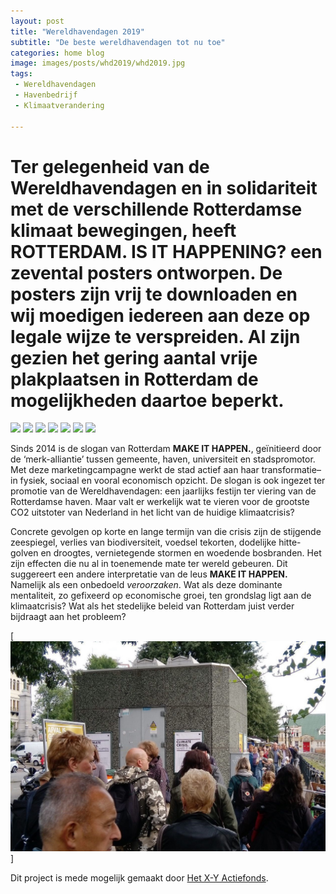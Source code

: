 ```yaml
---
layout: post
title: "Wereldhavendagen 2019"
subtitle: "De beste wereldhavendagen tot nu toe"
categories: home blog
image: images/posts/whd2019/whd2019.jpg
tags: 
 - Wereldhavendagen 
 - Havenbedrijf
 - Klimaatverandering

---
```

# Ter gelegenheid van de Wereldhavendagen en in solidariteit met de verschillende Rotterdamse klimaat bewegingen, heeft **ROTTERDAM. IS IT HAPPENING?** een zevental posters ontworpen. De posters zijn vrij te downloaden en wij moedigen iedereen aan deze op legale wijze te verspreiden. Al zijn gezien het gering aantal vrije plakplaatsen in Rotterdam de mogelijkheden daartoe beperkt.

<div class="poster_wrapper">
  <img src="https://isithappening.github.io/happenings/iih03/thumbnails/IIH03_01_s.jpg" class="tile_AX tile_white">
  <img src="https://isithappening.github.io/happenings/iih03/thumbnails/IIH03_02_s.jpg" class="tile_AX tile_white">
  <img src="https://isithappening.github.io/happenings/iih03/thumbnails/IIH03_03_s.jpg" class="tile_AX tile_white">
  <img src="https://isithappening.github.io/happenings/iih03/thumbnails/IIH03_04_s.jpg" class="tile_AX tile_white">
  <img src="https://isithappening.github.io/happenings/iih03/thumbnails/IIH03_05_s.jpg" class="tile_AX tile_white">
  <img src="https://isithappening.github.io/happenings/iih03/thumbnails/IIH03_06_s.jpg" class="tile_AX tile_white">
  <img src="https://isithappening.github.io/happenings/iih03/thumbnails/IIH03_07_s.jpg" class="tile_AX tile_white">
</div>

Sinds 2014 is de slogan van Rotterdam **MAKE IT HAPPEN.**, geïnitieerd door de ‘merk-alliantie’ tussen gemeente, haven, universiteit en stadspromotor. Met deze marketingcampagne werkt de stad actief aan haar transformatie–in fysiek, sociaal en vooral economisch opzicht. De slogan is ook ingezet ter promotie van de Wereldhavendagen: een jaarlijks festijn ter viering van de Rotterdamse haven. Maar valt er werkelijk wat te vieren voor de grootste CO2 uitstoter van Nederland in het licht van de huidige klimaatcrisis?

Concrete gevolgen op korte en lange termijn van die crisis zijn de stijgende zeespiegel, verlies van biodiversiteit, voedsel tekorten, dodelijke hitte-golven en droogtes, vernietegende stormen en woedende bosbranden. Het zijn effecten die nu al in toenemende mate ter wereld gebeuren. Dit suggereert een andere interpretatie van de leus **MAKE IT HAPPEN.** Namelijk als een onbedoeld *veroorzaken*. Wat als deze dominante mentaliteit, zo gefixeerd op economische groei, ten grondslag ligt aan de klimaatcrisis? Wat als het stedelijke beleid van Rotterdam juist verder bijdraagt aan het probleem?

[![Wereldhavendagen 2019](images/posts/whd2019/whd2019-03.jpg)]

Dit project is mede mogelijk gemaakt door [Het X-Y Actiefonds](https://hetactiefonds.nl/en/homepage/).
